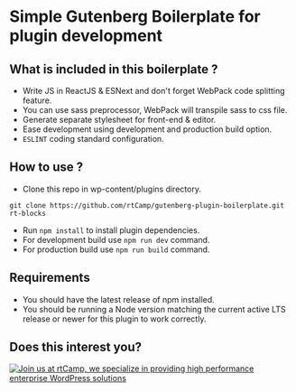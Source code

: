 # Simple Gutenberg Boilerplate for plugin development

## What is included in this boilerplate ?

- Write JS in ReactJS & ESNext and don't forget WebPack code splitting feature.
- You can use sass preprocessor, WebPack will transpile sass to css file.
- Generate separate stylesheet for front-end & editor.
- Ease development using development and production build option.
- `ESLINT` coding standard configuration.

## How to use ?

- Clone this repo in wp-content/plugins directory.
```
git clone https://github.com/rtCamp/gutenberg-plugin-boilerplate.git rt-blocks
```
- Run `npm install` to install plugin dependencies.
- For development build use `npm run dev` command.
- For production build use `npm run build` command.

## Requirements

- You should have the latest release of npm installed.
- You should be running a Node version matching the current active LTS release or newer for this plugin to work correctly.

## Does this interest you?

<a href="https://rtcamp.com/"><img src="https://rtcamp.com/wp-content/uploads/2019/04/github-banner@2x.png" alt="Join us at rtCamp, we specialize in providing high performance enterprise WordPress solutions"></a>
